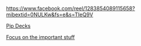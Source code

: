 https://www.facebook.com/reel/1283854089115658?mibextid=0NULKw&fs=e&s=TIeQ9V

[Pip Decks](https://pipdecks.com/pages/storyteller-tactics-card-deck?utm_source=facebook&utm_medium=cpc&utm_campaign=23851776982200126&utm_content=23851830904930126&utm_term=23851831010100126&trc_mcmp_id=23851776982200126&trc_mag_id=23851830904930126&trc_mad_id=23851831010100126&fbclid=IwAR2XyrpM7OFla6ESbtsd5FA2TJtLgrekPxk5SroGkS6rn_881tIrzrzmM_I_aem_AfMGTSUR0q9lqAQjDG4KrpOfWRERjjLLkDGZFGsK5-LUk7T6ZTr3jH5euodFlGBezUkTZT7dN5ORakY4BuQ0lSOluqeMgqco6ZPB2w4neyOqB4mztiM3pggjagrwVEFGE10&ad_id=23851831010100126&campaign_id=23851830904930126)


[Focus on the important stuff](https://www.facebook.com/reel/5606722932713452?fs=e&s=TIeQ9V&mibextid=0NULKw)